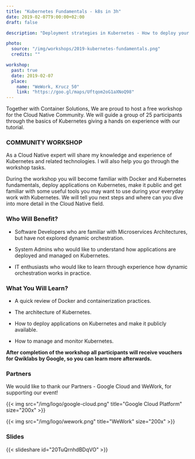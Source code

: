 ```yaml
---
title: "Kubernetes Fundamentals - k8s in 3h"
date: 2019-02-07T9:00:00+02:00
draft: false

description: "Deployment strategies in Kubernetes - How to deploy your app without breaking anything? "

photo:
  source: "/img/workshops/2019-kubernetes-fundamentals.png"
  credits: ""

workshop:
  past: true
  date: 2019-02-07
  place:
    name: "WeWork, Krucz 50"
    link: "https://goo.gl/maps/Uftqom2oG1aXNoQ98"
---
```


Together with Container Solutions, We are proud to host a free workshop for the Cloud Native Community. We will guide a group of 25 participants through the basics of Kubernetes giving a hands on experience with our tutorial.

<!--more-->

### COMMUNITY WORKSHOP

As a Cloud Native expert will share my knowledge and experience of Kubernetes and related technologies. I will also help you go through the workshop tasks.

During the workshop you will become familiar with Docker and Kubernetes fundamentals, deploy applications on Kubernetes, make it public and get familiar with some useful tools you may want to use during your everyday work with Kubernetes. We will tell you next steps and where can you dive into more detail in the Cloud Native field.

### Who Will Benefit?

- Software Developers who are familiar with Microservices Architectures, but have not explored dynamic orchestration.

- System Admins who would like to understand how applications are deployed and managed on Kubernetes.

- IT enthusiasts who would like to learn through experience how dynamic orchestration works in practice.

### What You Will Learn?

- A quick review of Docker and containerization practices.

- The architecture of Kubernetes.

- How to deploy applications on Kubernetes and make it publicly available.

- How to manage and monitor Kubernetes.

**After completion of the workshop all participants will receive vouchers for Qwiklabs by Google, so you can learn more afterwards.**

### Partners

We would like to thank our Partners - Google Cloud and WeWork, for supporting our event!

{{< img src="/img/logo/google-cloud.png" title="Google Cloud Platform" size="200x" >}}

{{< img src="/img/logo/wework.png" title="WeWork" size="200x" >}}

### Slides

{{< slideshare id="20TuQrnhdBDqVO" >}}
